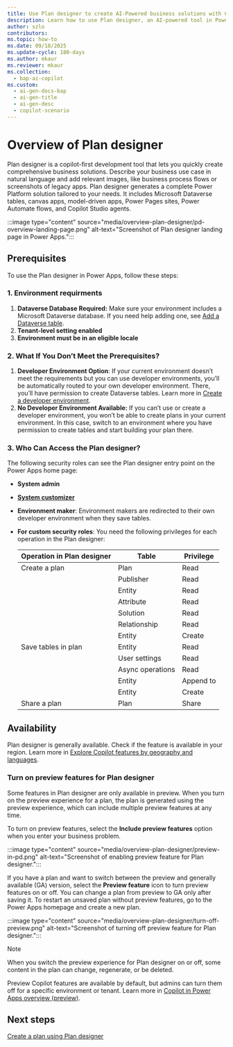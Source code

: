 ```yaml
---
title: Use Plan designer to create AI-Powered business solutions with Copilot
description: Learn how to use Plan designer, an AI-powered tool in Power Platform, to create comprehensive business solutions.
author: szlo
contributors:
ms.topic: how-to
ms.date: 09/18/2025
ms.update-cycle: 180-days
ms.author: mkaur
ms.reviewer: mkaur
ms.collection:
  - bap-ai-copilot
ms.custom:
  - ai-gen-docs-bap
  - ai-gen-title
  - ai-gen-desc
  - copilot-scenario
---
```


# Overview of Plan designer

Plan designer is a copilot-first development tool that lets you quickly create comprehensive business solutions. Describe your business use case in natural language and add relevant images, like business process flows or screenshots of legacy apps. Plan designer generates a complete Power Platform solution tailored to your needs. It includes Microsoft Dataverse tables, canvas apps, model-driven apps, Power Pages sites, Power Automate flows, and Copilot Studio agents.

:::image type="content" source="media/overview-plan-designer/pd-overview-landing-page.png" alt-text="Screenshot of Plan designer landing page in Power Apps.":::

## Prerequisites

To use the Plan designer in Power Apps, follow these steps:

### 1. Environment requirments

1. **Dataverse Database Required:** Make sure your environment includes a Microsoft Dataverse database. If you need help adding one, see [Add a Dataverse table](power-platform/admin/create-database).
1. **Tenant-level setting enabled**
1. **Environment must be in an eligible locale**

### 2. What If You Don’t Meet the Prerequisites?

1. **Developer Environment Option**: If your current environment doesn’t meet the requirements but you can use developer environments, you’ll be automatically routed to your own developer environment. There, you’ll have permission to create Dataverse tables. Learn more in [Create a developer environment](power-platform/developer/create-developer-environment).
1. **No Developer Environment Available:** If you can’t use or create a developer environment, you won’t be able to create plans in your current environment. In this case, switch to an environment where you have permission to create tables and start building your plan there.

### 3. Who Can Access the Plan designer?

The following security roles can see the Plan designer entry point on the Power Apps home page:

- **System admin**
- **[System customizer](/power-platform/admin/security-roles-privileges)**
- **Environment maker**: Environment makers are redirected to their own developer environment when they save tables.

- **For custom security roles**: You need the following privileges for each operation in the Plan designer:

    | **Operation in Plan designer** | **Table**        | **Privilege** |
    |--------------------------------|------------------|---------------|
    | Create a plan                  | Plan             | Read          |
    |                                | Publisher        | Read          |
    |                                | Entity           | Read          |
    |                                | Attribute        | Read          |
    |                                | Solution         | Read          |
    |                                | Relationship     | Read          |
    |                                | Entity           | Create        |
    | Save tables in plan            | Entity           | Read          |
    |                                | User settings    | Read          |
    |                                | Async operations | Read          |
    |                                | Entity           | Append to     |
    |                                | Entity           | Create        |
    | Share a plan                   | Plan             | Share         |


## Availability

Plan designer is generally available. Check if the feature is available in your region. Learn more in [Explore Copilot features by geography and languages](https://releaseplans.microsoft.com/availability-reports/?report=copilotfeaturereport).

### Turn on preview features for Plan designer

Some features in Plan designer are only available in preview. When you turn on the preview experience for a plan, the plan is generated using the preview experience, which can include multiple preview features at any time.

To turn on preview features, select the **Include preview features** option when you enter your business problem.

:::image type="content" source="media/overview-plan-designer/preview-in-pd.png" alt-text="Screenshot of enabling preview feature for Plan designer.":::

If you have a plan and want to switch between the preview and generally available (GA) version, select the **Preview feature** icon to turn preview features on or off. You can change a plan from preview to GA only after saving it. To restart an unsaved plan without preview features, go to the Power Apps homepage and create a new plan.

:::image type="content" source="media/overview-plan-designer/turn-off-preview.png" alt-text="Screenshot of turning off preview feature for Plan designer.":::

> [!NOTE]
> When you switch the preview experience for Plan designer on or off, some content in the plan can change, regenerate, or be deleted.


Preview Copilot features are available by default, but admins can turn them off for a specific environment or tenant. Learn more in [Copilot in Power Apps overview (preview)](../canvas-apps/ai-overview.md#disable-copilot-in-power-apps).


## Next steps

[Create a plan using Plan designer](create-plan.md)
